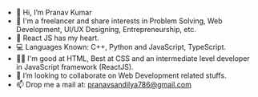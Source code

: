 - 👋 Hi, I’m Pranav Kumar
- 👀 I'm a freelancer and share interests in Problem Solving, Web Development, UI/UX Designing, Entrepreneurship, etc.
- 🧡 React JS has my heart.
- 💻 Languages Known: C++, Python and JavaScript, TypeScript.
- 👨‍🔧 I'm good at HTML, Best at CSS and an intermediate level developer in JavaScript framework (ReactJS).
- 🤝 I’m looking to collaborate on Web Development related stuffs.
- 📫 Drop me a mail at: pranavsandilya786@gmail.com
